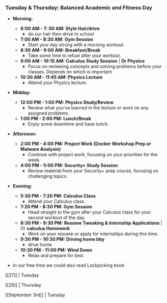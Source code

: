 ### **Tuesday & Thursday: Balanced Academic and Fitness Day**

- **Morning:**
    - **6:00 AM  - 7: 00 AM: Style Hair/drive**
	    - do our hair then drive to school 
    - **7:00 AM - 8:30 AM:** **Gym Session**
        - Start your day strong with a morning workout.
    - **8:30 AM - 9:00 AM:** **Breakfast/Break**
        - Take some time to refuel after your workout.
    - **9:00 AM - 10:15 AM:** **Calculus Study Session** | **Or Physics**
        - Focus on reviewing concepts and solving problems before your classes. Depends on which is important 
    - **10:30 AM - 11:45 AM:** **Physics Lecture**
        - Attend your Physics lecture.
- **Midday:**
    
    - **12:00 PM - 1:00 PM:** **Physics Study/Review**
        - Review what you’ve learned in the lecture or work on any assigned problems.
    - **1:00 PM - 2:00 PM:** **Lunch/Break**
        - Enjoy some downtime and have lunch.
- **Afternoon:**
    
    - **2:00 PM - 4:00 PM:** **Project Work (Docker Workshop Prep or Malware Analysis)**
        - Continue with project work, focusing on your priorities for the week.
    - **4:00 PM - 5:00 PM:** **Security+ Study Session**
        - Review material from your Security+ prep course, focusing on challenging topics.
- **Evening:**
    
    - **5:30 PM - 7:20 PM:** **Calculus Class**
        - Attend your Calculus class.
    - **7:20 PM - 8:30 PM:** **Gym Session**
        - Head straight to the gym after your Calculus class for your second workout of the day.
    - **8:30 PM - 9:30 PM:** **Resume Tweaking & Internship Applications** | Or **calculus Homework**
        - Work on your resume or apply for internships during this time.
    - **9:30 PM - 10:30 PM:** **Driving home bby**
        - drive home 
    - **10:30 PM - 11:00 PM:** **Wind Down**
        - Relax and prepare for bed.

- In our free time we could also read Lockpicking book 

[[27]] | Tuesday


[[29]] | Thursday

[[September 3rd]] | Tuesday